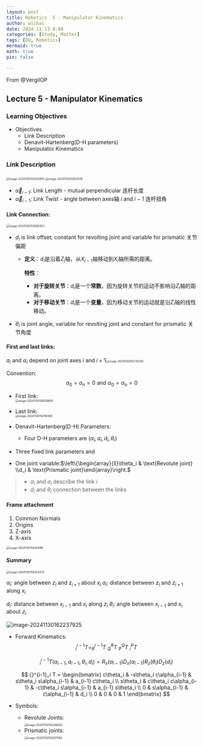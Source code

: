 ```yaml
---
layout: post
title: Robotics  5 - Manipulator Kinematics
author: wichai
date: 2024-11-13 9:00 
categories: [Study, Master]
tags: [DU, Robotics]
mermaid: true
math: true
pin: false

---
```


From @VergilOP

## Lecture 5 - Manipulator Kinematics

### Learning Objectives

- Objectives
  - Link Description
  - Denavit-Hartenberg(D-H parameters)
  - Manipulator Kinematics

### Link Description

<img src="https://wichaiblog-1316355194.cos.ap-hongkong.myqcloud.com/image-20241130153835979.png" alt="image-20241130153835979" style="zoom:50%;" />

<img src="https://wichaiblog-1316355194.cos.ap-hongkong.myqcloud.com/image-20241130153821076.png" alt="image-20241130153821076" style="zoom:50%;" />

- $\vec{a}_{i-1}$: Link Length - mutual perpendicular  连杆长度
- $\vec{\alpha}_{i-1}$: Link Twist - angle between axes轴 $i$ and $i-1$ 连杆扭角

#### Link Connection:

<img src="https://wichaiblog-1316355194.cos.ap-hongkong.myqcloud.com/image-20241130153958303.png" alt="image-20241130153958303" style="zoom:50%;" />

- $d_i$ is link offset, constant for revolting joint and variable for prismatic 关节偏距

  - **定义**：$d_i$是沿着$Z_i$轴，从$X_{i-1}$轴移动到$X_i$轴所需的距离。

    **特性**：

    - **对于旋转关节**：$d_i$是一个**常数**，因为旋转关节的运动不影响沿$Z_i$轴的距离。
    - **对于移动关节**：$d_i$是一个**变量**，因为移动关节的运动就是沿$Z_i$轴的线性移动。

- $\theta_i$ is joint angle, variable for revolting joint and constant for prismatic 关节角度

#### First and last links:

$a_i$ and $\alpha_i$ depend on joint axes $i$ and $i + 1$<img src="https://wichaiblog-1316355194.cos.ap-hongkong.myqcloud.com/image-20241130155730292.png" alt="image-20241130155730292" style="zoom:50%;" />

Convention:
$$
a_0 = a_n = 0 \text{ and } \alpha_0 = \alpha_n = 0
$$

- First link:  
  <img src="https://wichaiblog-1316355194.cos.ap-hongkong.myqcloud.com/image-20241130154058605.png" alt="image-20241130154058605" style="zoom:50%;" />

- Last link:  
  <img src="https://wichaiblog-1316355194.cos.ap-hongkong.myqcloud.com/image-20241130154116309.png" alt="image-20241130154116309" style="zoom:50%;" />

- Denavit-Hartenberg(D-H) Parameters:
  - Four D-H parameters are $(\alpha_i, a_i, d_i, \theta_i)$
- Three fixed link parameters and
- One joint variable:$\left\{\begin{array}{ll}\theta_i & \text{Revolute joint} \\d_i & \text{Prismatic joint}\end{array}\right.$

> - $\alpha_i$ and $a_i$ describe the link $i$
> - $d_i$ and $\theta_i$ connection between the links

#### Frame attachment

1. Common Normals
2. Origins
3. Z-axis
4. X-axis

<img src="https://wichaiblog-1316355194.cos.ap-hongkong.myqcloud.com/image-20241130154141596.png" alt="image-20241130154141596" style="zoom:50%;" />

#### Summary

<img src="https://wichaiblog-1316355194.cos.ap-hongkong.myqcloud.com/image-20241130154224373.png" alt="image-20241130154224373" style="zoom:50%;" />

$\alpha_i$: angle between $z_i$ and $z_{i+1}$ about $x_i$
$a_i$: distance between $z_i$ and $z_{i+1}$ along $x_i$

$d_i$: distance between $x_{i-1}$ and $x_i$ along $z_i$
$\theta_i$: angle between $x_{i-1}$ and $x_i$ about $z_i$



![image-20241130162237925](https://wichaiblog-1316355194.cos.ap-hongkong.myqcloud.com/image-20241130162237925.png)

- Forward Kinematics:  
  $$
    ^{i-1}_iT = ^{i-1}_RT\ ^R_QT\ ^Q_PT\ ^P_iT
  $$

  $$
  {}^{i-1}_i T(\alpha_{i-1}, a_{i-1}, \theta_i, d_i) = R_x(\alpha_{i-1}) D_x(a_{i-1}) R_z(\theta_i) D_z(d_i)
  $$

  $$
  {}^{i-1}_i T =
  \begin{bmatrix}
  c\theta_i & -s\theta_i c\alpha_{i-1} & s\theta_i s\alpha_{i-1} & a_{i-1} c\theta_i \\
  s\theta_i & c\theta_i c\alpha_{i-1} & -c\theta_i s\alpha_{i-1} & a_{i-1} s\theta_i \\
  0 & s\alpha_{i-1} & c\alpha_{i-1} & d_i \\
  0 & 0 & 0 & 1
  \end{bmatrix}
  $$

- Symbols:

  - Revolute Joints:  
    <img src="https://wichaiblog-1316355194.cos.ap-hongkong.myqcloud.com/image-20241130154246803.png" alt="image-20241130154246803" style="zoom:50%;" />
  - Prismatic joints:  
    <img src="https://wichaiblog-1316355194.cos.ap-hongkong.myqcloud.com/image-20241130154257060.png" alt="image-20241130154257060" style="zoom:50%;" />
